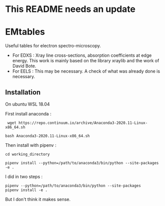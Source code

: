 # This README needs an update

# EMtables
Useful tables for electron spectro-microscopy. 
- For EDXS : Xray line cross-sections, absorption coefficients at edge energy.
			 This work is mainly based on the library xraylib and the work of David Bote.
- For EELS : This may be necessary. A check of what was already done is necessary.

## Installation

On ubuntu WSL 18.04

First install anaconda : 
```
 wget https://repo.continuum.io/archive/Anaconda3-2020.11-Linux-x86_64.sh
```
```
bash Anaconda3-2020.11-Linux-x86_64.sh
```

Then install with pipenv : 
```
cd working_directory
```
```
pipenv install --python=/path/to/anaconda3/bin/python --site-packages -e .
```
I did in two steps :
```
pipenv --python=/path/to/anaconda3/bin/python --site-packages
pipenv install -e .
```
But I don't think it makes sense. 
